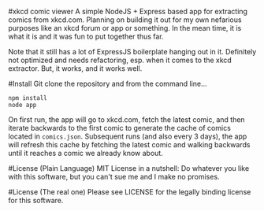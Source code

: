 #xkcd comic viewer
A simple NodeJS + Express based app for extracting comics from xkcd.com. Planning on building it out for my own nefarious purposes like an xkcd forum or app or something. In the mean time, it is what it is and it was fun to put together thus far.

Note that it still has a lot of ExpressJS boilerplate hanging out in it. Definitely not optimized and needs refactoring, esp. when it comes to the xkcd extractor. But, it works, and it works well.

#Install
Git clone the repository and from the command line...

    npm install
    node app

On first run, the app will go to xkcd.com, fetch the latest comic, and then iterate backwards to the first comic to generate the cache of comics located in `comics.json`. Subsequent runs (and also every 3 days), the app will refresh this cache by fetching the latest comic and walking backwards until it reaches a comic we already know about.

#License (Plain Language)
MIT License in a nutshell: Do whatever you like with this software, but you can't sue me and I make no promises.

#License (The real one)
Please see LICENSE for the legally binding license for this software.